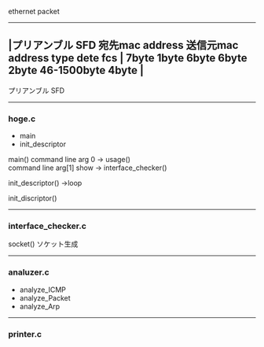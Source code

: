 ethernet packet  


 --------------------------------------------------------------
|プリアンブル   SFD    宛先mac address   送信元mac address type  dete   fcs
|   7byte      1byte     6byte           6byte           2byte  46-1500byte  4byte
|
 ----------------------------------------------------------------


 プリアンブル
 SFD




---

### hoge.c

* main
* init_descriptor

main()
command line arg 0 -> usage()  
command line arg[1] show -> interface_checker()  

init_descriptor() ->loop  



init_discriptor()  


---

### interface_checker.c


socket()
ソケット生成



---

### analuzer.c

* analyze_ICMP
* analyze_Packet
* analyze_Arp


---

### printer.c



